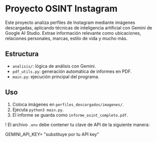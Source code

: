 # Proyecto OSINT Instagram

Este proyecto analiza perfiles de Instagram mediante imágenes descargadas, aplicando técnicas de inteligencia artificial con Gemini de Google AI Studio. Extrae información relevante como ubicaciones, relaciones personales, marcas, estilo de vida y mucho más.

## Estructura
- `analisis/`: lógica de análisis con Gemini.
- `pdf_utils.py`: generación automática de informes en PDF.
- `main.py`: ejecución principal del programa.

## Uso
1. Coloca imágenes en `perfiles_descargados/imagenes/`.
2. Ejecuta `python3 main.py`.
3. El informe se guarda como `informe_osint_completo.pdf`.

! El archivo `.env` debe contener tu clave de API de la siguiente manera:

GEMINI_API_KEY= "substituye por tu API key"

